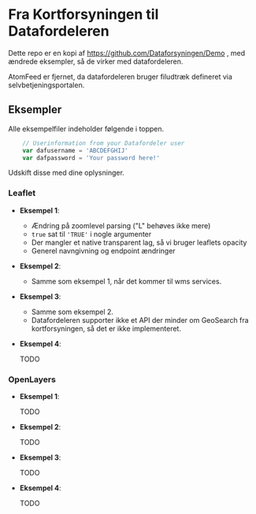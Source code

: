 # Fra Kortforsyningen til Datafordeleren

Dette repo er en kopi af https://github.com/Dataforsyningen/Demo , med ændrede eksempler, så de virker med datafordeleren.

AtomFeed er fjernet, da datafordeleren bruger filudtræk defineret via selvbetjeningsportalen.

## Eksempler
Alle eksempelfiler indeholder følgende i toppen.
```js
    // Userinformation from your Datafordeler user
    var dafusername = 'ABCDEFGHIJ'
    var dafpassword = 'Your password here!'
```
Udskift disse med dine oplysninger.

### Leaflet
* __Eksempel 1__:
  * Ændring på zoomlevel parsing ("L" behøves ikke mere)
  * ```true``` sat til ```'TRUE'``` i nogle argumenter 
  * Der mangler et native transparent lag, så vi bruger leaflets opacity
  * Generel navngivning og endpoint ændringer   

* __Eksempel 2__:
  * Samme som eksempel 1, når det kommer til wms services.
  
* __Eksempel 3__:
  * Samme som eksempel 2.
  * Datafordeleren supporter ikke et API der minder om GeoSearch fra kortforsyningen, så det er ikke implementeret.

* __Eksempel 4__:

  TODO
### OpenLayers
* __Eksempel 1__:

  TODO
* __Eksempel 2__:

  TODO
* __Eksempel 3__:

  TODO
* __Eksempel 4__:

  TODO
